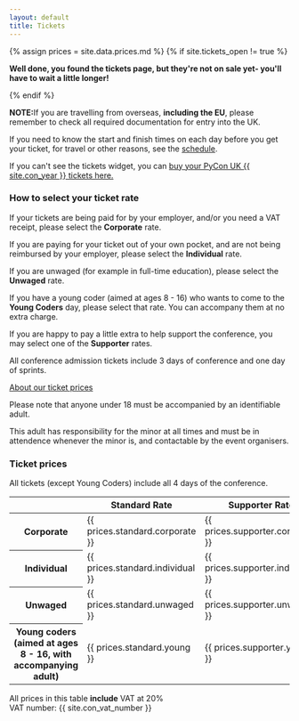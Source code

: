 ```yaml
---
layout: default
title: Tickets
---
```

{% assign prices = site.data.prices.md %}
{% if site.tickets_open != true %}<div class="box box_red"><p><strong>Well done, you found the tickets page, but they're not on sale yet- you'll have to wait a little longer!</strong></p></div>{% endif %}

<div class="box box_red">
  <p><strong>NOTE:</strong>If you are travelling from overseas, <strong>including the EU</strong>, please remember to check all required documentation for entry into the UK.</p>
</div>

<p>If you need to know the start and finish times on each day before you get your ticket, for travel or other reasons, see the <a href="/schedule/">schedule</a>.</p>

<link rel="stylesheet" type="text/css" href="https://pretix.eu/ukpatl/pyconuk-{{ site.con_year }}/widget/v1.css">
<script type="text/javascript" src="https://pretix.eu/widget/v1.en.js" async></script>
<pretix-widget event="https://pretix.eu/ukpatl/pyconuk-{{ site.con_year }}/"></pretix-widget>

<p>If you can't see the tickets widget, you can <a href="https://pretix.eu/ukpatl/PyConUK-{{ site.con_year }}/">buy your PyCon UK {{ site.con_year }} tickets here.</a></p>

<div class="box box_blue">
  <h3>How to select your ticket rate</h3>
  <p>If your tickets are being paid for by your employer, and/or you need a VAT receipt, please select the <strong>Corporate</strong> rate.</p>
  <p>If you are paying for your ticket out of your own pocket, and are not being reimbursed by your employer, please select the <strong>Individual</strong> rate.</p>
  <p>If you are unwaged (for example in full-time education), please select the <strong>Unwaged</strong> rate.</p>
  <p>If you have a young coder (aimed at ages 8 - 16) who wants to come to the <strong>Young Coders</strong> day, please select that rate. You can accompany them at no extra charge.</p>
  <p>If you are happy to pay a little extra to help support the conference, you may select one of the <strong>Supporter</strong> rates.</p>
  <p>All conference admission tickets include 3 days of conference and one day of sprints.</p>
  <a href="/tickets/about-our-ticket-prices/">About our ticket prices</a>
</div>

<div class="box box_red">
  <p>Please note that anyone under 18 must be accompanied by an identifiable adult.</p>
  <p>This adult has responsibility for the minor at all times and must be in attendence whenever the minor is, and contactable by the event organisers.</p>
</div>

<div class="box box_yellow">
  <h3>Ticket prices</h3>
  <p>All tickets (except Young Coders) include all 4 days of the conference.</p>
  <table class="table">
    <thead>
      <th></th>
      <th scope="col">Standard Rate</th>
      <th scope="col">Supporter Rate</th>
    </thead>
    <tbody>
      <tr>
        <th scope="row">Corporate</th>
        <td>{{ prices.standard.corporate }}</td>
        <td>{{ prices.supporter.corporate }}</td>
      </tr>
      <tr>
        <th scope="row">Individual</th>
        <td>{{ prices.standard.individual }}</td>
        <td>{{ prices.supporter.individual }}</td>
      </tr>
      <tr>
        <th scope="row">Unwaged</th>
        <td>{{ prices.standard.unwaged }}</td>
        <td>{{ prices.supporter.unwaged }}</td>
      </tr>
      <tr>
        <th scope="row">Young coders (aimed at ages 8 - 16, with accompanying adult)</th>
        <td>{{ prices.standard.young }}</td>
        <td>{{ prices.supporter.young }}</td>
      </tr>
    </tbody>
  </table>

  <p>All prices in this table <strong>include</strong> VAT at 20%<br />
  VAT number: {{ site.con_vat_number }}</p>
</div>
